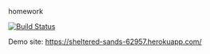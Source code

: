 homework

[![Build Status](https://travis-ci.org/kursadsaka/myDemoApp.svg?branch=master)](https://travis-ci.org/kursadsaka/myDemoApp)

Demo site: https://sheltered-sands-62957.herokuapp.com/